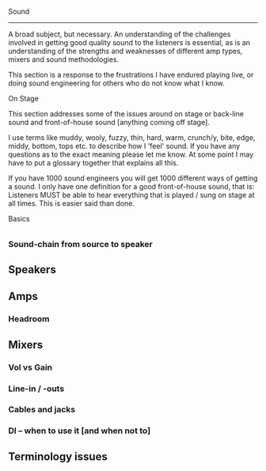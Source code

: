 Sound
*****

A broad subject, but necessary. An understanding of the challenges involved in getting good quality sound to the listeners is essential, as is an understanding of the strengths and weaknesses of different amp types, mixers and sound methodologies.

This section is a response to the frustrations I have endured playing live, or doing sound engineering for others who do not know what I know.

On Stage

This section addresses some of the issues around on stage or back-line sound and front-of-house sound [anything coming off stage].

I use terms like muddy, wooly, fuzzy, thin, hard, warm, crunch/y, bite, edge, middy, bottom, tops etc. to describe how I 'feel' sound. If you have any questions as to the exact meaning please let me know. At some point I may have to put a glossary together that explains all this.

If you have 1000 sound engineers you will get 1000 different ways of getting a sound. I only have one definition for a good front-of-house sound, that is: Listeners MUST be able to hear everything that is played / sung on stage at all times. This is easier said than done.


Basics
######

### Sound-chain from source to speaker

## Speakers

## Amps

### Headroom

## Mixers

### Vol vs Gain

### Line-in / -outs

### Cables and jacks

### DI – when to use it [and when not to]

## Terminology issues


